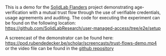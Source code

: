 This is a demo for the [SolidLab Flanders](https://solidlab.be/) project demonstrating age-verification with a mutual trust flow through the use of verifiable credentials, usage agreements and auditing.
The code for executing the experiment can be found on the following location:
https://github.com/SolidLabResearch/user-managed-access/tree/e2e/setup

A screencast of the demonstrator can be found here: https://pod.rubendedecker.be/scholar/screencasts/trust-flows-demo.mp4 
or the video file can be found in the [github repository](https://github.com/SolidLabResearch/user-managed-access/tree/e2e/setup/screencast)
